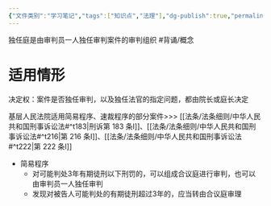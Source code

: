 ```yaml
---
{"文件类别":"学习笔记","tags":["知识点","法理"],"dg-publish":true,"permalink":"/学习笔记studyup/知识点cheese/独任庭/","dgPassFrontmatter":true,"created":"2024-09-23T16:43:26.439+08:00","updated":"2024-10-23T12:14:01.119+08:00"}
---
```


独任庭是由审判员一人独任审判案件的审判组织 #背诵/概念 
# 适用情形
决定权：案件是否独任审判，以及独任法官的指定问题，都由院长或庭长决定

基层人民法院适用简易程序、速裁程序的部分案件>>> [[法条/法条细则/中华人民共和国刑事诉讼法#^t183\|刑诉第 183 条Ⅰ]]、[[法条/法条细则/中华人民共和国刑事诉讼法#^t216\|第 216 条Ⅰ]]、[[法条/法条细则/中华人民共和国刑事诉讼法#^t222\|第 222 条Ⅰ]]
- 简易程序
	- 对可能判处3年有期徒刑以下刑罚的，可以组成合议庭进行审判，也可以由审判员一人独任审判
	- 发现对被告人可能判处的有期徒刑超过3年的，应当转由合议庭审理
